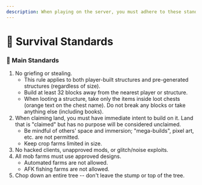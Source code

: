 ```yaml
---
description: When playing on the server, you must adhere to these standards.
---
```


# 📗 Survival Standards

### 📗 Main Standards

1. No griefing or stealing.
   * This rule applies to both player-built structures and pre-generated structures (regardless of size).
   * Build at least 32 blocks away from the nearest player or structure.
   * When looting a structure, take only the items inside loot chests (orange text on the chest name). Do not break any blocks or take anything else (including books).
2. When claiming land, you must have immediate intent to build on it. Land that is "claimed" but has no purpose will be considered unclaimed.
   * Be mindful of others' space and immersion; "mega-builds", pixel art, etc. are not permitted.
   * Keep crop farms limited in size.
3. No hacked clients, unapproved mods, or glitch/noise exploits.
4. All mob farms must use approved designs.
   * Automated farms are not allowed.
   * AFK fishing farms are not allowed.&#x20;
5. Chop down an entire tree -- don't leave the stump or top of the tree.
